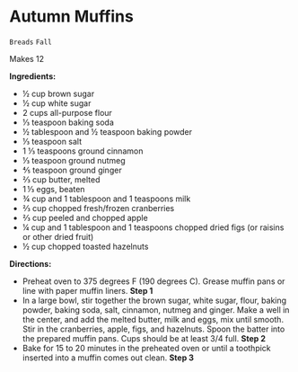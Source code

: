 # Autumn Muffins

`Breads` `Fall`

Makes 12

**Ingredients:**

- ½ cup brown sugar
- ½ cup white sugar
- 2 cups all-purpose flour
- ⅓ teaspoon baking soda
- ½ tablespoon and ½ teaspoon baking powder
- ⅓ teaspoon salt
- 1 ⅓ teaspoons ground cinnamon
- ⅓ teaspoon ground nutmeg
- ⅘ teaspoon ground ginger
- ⅔ cup butter, melted
- 1 ⅓ eggs, beaten
- ¾ cup and 1 tablespoon and 1 teaspoons milk
- ⅔ cup chopped fresh/frozen cranberries
- ⅔ cup peeled and chopped apple
- ¼ cup and 1 tablespoon and 1 teaspoons chopped dried figs (or raisins or other dried fruit)
- ½ cup chopped toasted hazelnuts

**Directions:**

- Preheat oven to 375 degrees F (190 degrees C). Grease muffin pans or line with paper muffin liners.
    **Step 1**
- In a large bowl, stir together the brown sugar, white sugar, flour, baking powder, baking soda, salt, cinnamon, nutmeg and ginger. Make a well in the center, and add the melted butter, milk and eggs, mix until smooth. Stir in the cranberries, apple, figs, and hazelnuts. Spoon the batter into the prepared muffin pans. Cups should be at least 3/4 full.
    **Step 2**
- Bake for 15 to 20 minutes in the preheated oven or until a toothpick inserted into a muffin comes out clean.
    **Step 3**
